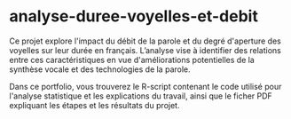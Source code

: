 # analyse-duree-voyelles-et-debit
Ce projet explore l'impact du débit de la parole et du degré d'aperture des voyelles sur leur durée en français. L’analyse vise à identifier des relations entre ces caractéristiques en vue d'améliorations potentielles de la synthèse vocale et des technologies de la parole.

Dans ce portfolio, vous trouverez le R-script contenant le code utilisé pour l'analyse statistique et les explications du travail, ainsi que le ficher PDF expliquant les étapes et les résultats du projet.
